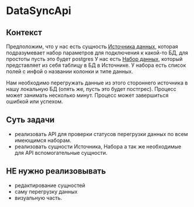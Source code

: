# DataSyncApi
## Контекст
Предположим, что у нас есть сущность [Источника данных](DataSyncApi/Models/DataSource.cs), которая подразумевает набор параметров для подключения к какой-то БД, для простоты пусть это будет postgres
У нас есть [Набор данных](DataSyncApi/Models/Dataset.cs), который представляет из себя таблицу в БД в Источнике. У набора есть список полей с инфой о названии колонки и типе данных.

Нам необходимо перегружать данные из этого стороннего источника в нашу локальную БД (опять же, пусть это будет постгрес). Процесс может занимать несколько минут. Процесс может завершиться ошибкой или успехом.

## Суть задачи
+ реализовать API для проверки статусов перегрузки данных по всем имеющимся наборам.
+ реализовать сущности Источника, Набора а так же необходимые для API вспомогательные сущности.

## НЕ нужно реализовывать
- редактирование сущностей
- саму перегрузку данных 
- визуальную часть.
